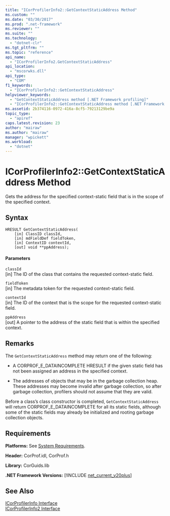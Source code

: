 ```yaml
---
title: "ICorProfilerInfo2::GetContextStaticAddress Method"
ms.custom: ""
ms.date: "03/30/2017"
ms.prod: ".net-framework"
ms.reviewer: ""
ms.suite: ""
ms.technology: 
  - "dotnet-clr"
ms.tgt_pltfrm: ""
ms.topic: "reference"
api_name: 
  - "ICorProfilerInfo2.GetContextStaticAddress"
api_location: 
  - "mscorwks.dll"
api_type: 
  - "COM"
f1_keywords: 
  - "ICorProfilerInfo2::GetContextStaticAddress"
helpviewer_keywords: 
  - "GetContextStaticAddress method [.NET Framework profiling]"
  - "ICorProfilerInfo2::GetContextStaticAddress method [.NET Framework profiling]"
ms.assetid: 2b374116-0972-416a-8cf5-79213129be9a
topic_type: 
  - "apiref"
caps.latest.revision: 23
author: "mairaw"
ms.author: "mairaw"
manager: "wpickett"
ms.workload: 
  - "dotnet"
---
```

# ICorProfilerInfo2::GetContextStaticAddress Method
Gets the address for the specified context-static field that is in the scope of the specified context.  
  
## Syntax  
  
```  
HRESULT GetContextStaticAddress(  
    [in] ClassID classId,  
    [in] mdFieldDef fieldToken,  
    [in] ContextID contextId,  
    [out] void **ppAddress);  
```  
  
#### Parameters  
 `classId`  
 [in] The ID of the class that contains the requested context-static field.  
  
 `fieldToken`  
 [in] The metadata token for the requested context-static field.  
  
 `contextId`  
 [in] The ID of the context that is the scope for the requested context-static field.  
  
 `ppAddress`  
 [out] A pointer to the address of the static field that is within the specified context.  
  
## Remarks  
 The `GetContextStaticAddress` method may return one of the following:  
  
-   A CORPROF_E_DATAINCOMPLETE HRESULT if the given static field has not been assigned an address in the specified context.  
  
-   The addresses of objects that may be in the garbage collection heap. These addresses may become invalid after garbage collection, so after garbage collection, profilers should not assume that they are valid.  
  
 Before a class’s class constructor is completed, `GetContextStaticAddress` will return CORPROF_E_DATAINCOMPLETE for all its static fields, although some of the static fields may already be initialized and rooting garbage collection objects.  
  
## Requirements  
 **Platforms:** See [System Requirements](../../../../docs/framework/get-started/system-requirements.md).  
  
 **Header:** CorProf.idl, CorProf.h  
  
 **Library:** CorGuids.lib  
  
 **.NET Framework Versions:** [!INCLUDE [net_current_v20plus](../../../../includes/net-current-v20plus-md.md)]  
  
## See Also  
 [ICorProfilerInfo Interface](../../../../docs/framework/unmanaged-api/profiling/icorprofilerinfo-interface.md)  
 [ICorProfilerInfo2 Interface](../../../../docs/framework/unmanaged-api/profiling/icorprofilerinfo2-interface.md)
